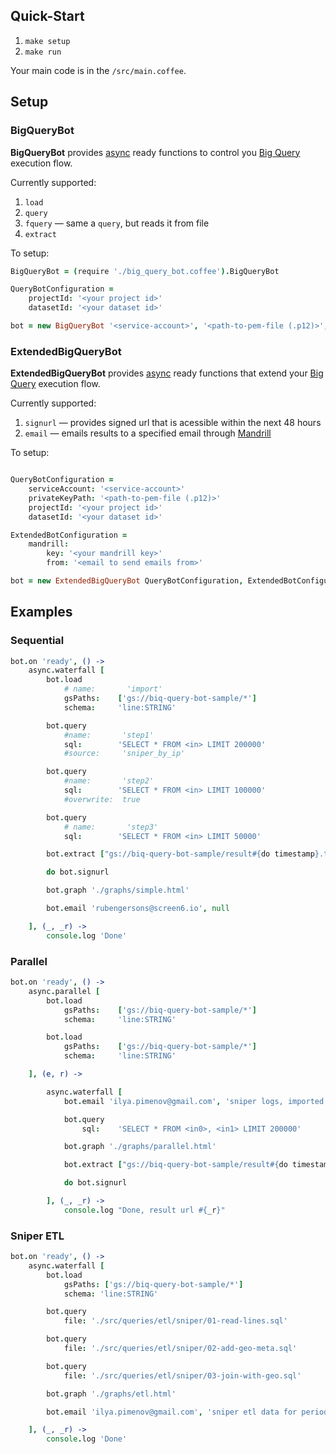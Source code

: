 ## Quick-Start

1. `make setup`
1. `make run`

Your main code is in the `/src/main.coffee`.

## Setup

### BigQueryBot

**BigQueryBot** provides [async](https://github.com/caolan/async) ready functions to control you [Big Query](https://cloud.google.com/bigquery/) execution flow.

Currently supported:

1. `load`
1. `query`
1. `fquery` — same a `query`, but reads it from file
1. `extract`

To setup:

```CoffeeScript
BigQueryBot = (require './big_query_bot.coffee').BigQueryBot

QueryBotConfiguration =
    projectId: '<your project id>'
    datasetId: '<your dataset id>'

bot = new BigQueryBot '<service-account>', '<path-to-pem-file (.p12)>', QueryBotConfiguration
```

### ExtendedBigQueryBot

**ExtendedBigQueryBot** provides [async](https://github.com/caolan/async) ready functions that extend your [Big Query](https://cloud.google.com/bigquery/) execution flow.

Currently supported:

1. `signurl` — provides signed url that is acessible within the next 48 hours
1. `email` — emails results to a specified email through [Mandrill](https://mandrillapp.com)

To setup:

```CoffeeScript

QueryBotConfiguration =
    serviceAccount: '<service-account>'
    privateKeyPath: '<path-to-pem-file (.p12)>'
    projectId: '<your project id>'
    datasetId: '<your dataset id>'

ExtendedBotConfiguration =
    mandrill:
        key: '<your mandrill key>'
        from: '<email to send emails from>'

bot = new ExtendedBigQueryBot QueryBotConfiguration, ExtendedBotConfiguration
```

## Examples

### Sequential

``` CoffeeScript
bot.on 'ready', () ->
    async.waterfall [
        bot.load
            # name:       'import'
            gsPaths:    ['gs://biq-query-bot-sample/*']
            schema:     'line:STRING'

        bot.query
            #name:       'step1'
            sql:        'SELECT * FROM <in> LIMIT 200000'
            #source:     'sniper_by_ip'

        bot.query
            #name:       'step2'
            sql:        'SELECT * FROM <in> LIMIT 100000'
            #overwrite:  true

        bot.query
            # name:       'step3'
            sql:        'SELECT * FROM <in> LIMIT 50000'

        bot.extract ["gs://biq-query-bot-sample/result#{do timestamp}.tsv.gz"]

        do bot.signurl

        bot.graph './graphs/simple.html'

        bot.email 'rubengersons@screen6.io', null

    ], (_, _r) ->
        console.log 'Done'
```

### Parallel

``` CoffeeScript
bot.on 'ready', () ->
    async.parallel [
        bot.load
            gsPaths:    ['gs://biq-query-bot-sample/*']
            schema:     'line:STRING'

        bot.load
            gsPaths:    ['gs://biq-query-bot-sample/*']
            schema:     'line:STRING'

    ], (e, r) ->

        async.waterfall [
            bot.email 'ilya.pimenov@gmail.com', 'sniper logs, imported from gs://', r

            bot.query
                sql:    'SELECT * FROM <in0>, <in1> LIMIT 200000'

            bot.graph './graphs/parallel.html'

            bot.extract ["gs://biq-query-bot-sample/result#{do timestamp}.tsv.gz"]

            do bot.signurl

        ], (_, _r) ->
            console.log "Done, result url #{_r}"
```

### Sniper ETL

``` CoffeeScript
bot.on 'ready', () ->
    async.waterfall [
        bot.load
            gsPaths: ['gs://biq-query-bot-sample/*']
            schema: 'line:STRING'

        bot.query
            file: './src/queries/etl/sniper/01-read-lines.sql'

        bot.query
            file: './src/queries/etl/sniper/02-add-geo-meta.sql'

        bot.query
            file: './src/queries/etl/sniper/03-join-with-geo.sql'

        bot.graph './graphs/etl.html'

        bot.email 'ilya.pimenov@gmail.com', 'sniper etl data for period 10-11.2014 ...'

    ], (_, _r) ->
        console.log 'Done'
```

